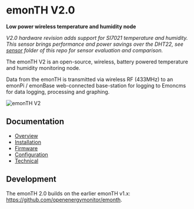 # emonTH V2.0

**Low power wireless temperature and humidity node**

*V2.0 hardware revision adds support for SI7021 temperature and humidity. This sensor brings performance and power savings over the DHT22, see [sensor](sensor) folder of this repo for sensor evaluation and comparison.*

The emonTH V2 is an open-source, wireless, battery powered temperature and humidity monitoring node.

Data from the emonTH is transmitted via wireless RF (433MHz) to an emonPi / emonBase web-connected base-station for logging to Emoncms for data logging, processing and graphing.

![emonTH V2](docs/img/emonth2.png)

## Documentation

- [Overview](https://docs.openenergymonitor.org/emonth2/overview.html)
- [Installation](https://docs.openenergymonitor.org/emonth2/install.html)
- [Firmware](https://docs.openenergymonitor.org/emonth2/firmware.html)
- [Configuration](https://docs.openenergymonitor.org/emonth2/configuration.html)
- [Technical](https://docs.openenergymonitor.org/emonth2/technical.html)

## Development

The emonTH 2.0 builds on the earlier emonTH v1.x: https://github.com/openenergymonitor/emonth.
